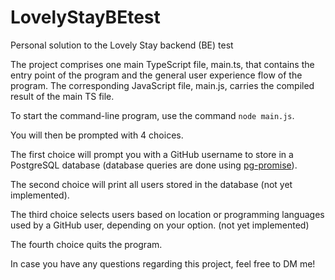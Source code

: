 # LovelyStayBEtest
Personal solution to the Lovely Stay backend (BE) test

The project comprises one main TypeScript file, main.ts, that contains the entry point of the program and the general user experience flow of the program. The corresponding JavaScript file, main.js, carries the compiled result of the main TS file.

To start the command-line program, use the command `node main.js`. 

You will then be prompted with 4 choices. 

The first choice will prompt you with a GitHub username to store in a PostgreSQL database (database queries are done using [pg-promise](https://github.com/vitaly-t/pg-promise)).

The second choice will print all users stored in the database (not yet implemented).

The third choice selects users based on location or programming languages used by a GitHub user, depending on your option. (not yet implemented)

The fourth choice quits the program.

In case you have any questions regarding this project, feel free to DM me!
